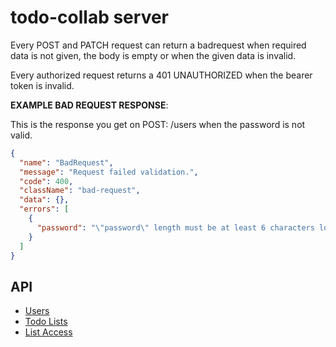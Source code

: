 # todo-collab server

Every POST and PATCH request can return a badrequest when required data is not given, the body is empty or when the given data is invalid.

Every authorized request returns a 401 UNAUTHORIZED when the bearer token is invalid.

**EXAMPLE BAD REQUEST RESPONSE**:

This is the response you get on POST: /users when the password is not valid.

```json
{
  "name": "BadRequest",
  "message": "Request failed validation.",
  "code": 400,
  "className": "bad-request",
  "data": {},
  "errors": [
    {
      "password": "\"password\" length must be at least 6 characters long"
    }
  ]
}
```

## API

* [Users](docs/users.md)
* [Todo Lists](docs/todo-lists.md)
* [List Access](docs/list-access.md)
